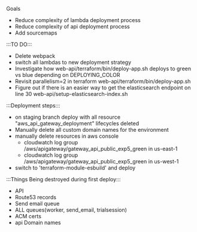 Goals
- Reduce complexity of lambda deployment process
- Reduce complexity of api deployment process
- Add sourcemaps

:::TO DO:::
- Delete webpack
- switch all lambdas to new deployment strategy
- Investigate how web-api/terraform/bin/deploy-app.sh deploys to green vs blue depending on DEPLOYING_COLOR
- Revisit parallelism=2 in terraform web-api/terraform/bin/deploy-app.sh
- Figure out if there is an easier way to get the elasticsearch endpoint on line 30 web-api/setup-elasticsearch-index.sh

:::Deployment steps:::
- on staging branch deploy with all resource "aws_api_gateway_deployment" lifecycles deleted
- Manually delete all custom domain names for the environment
- manually delete resources in aws console
  - cloudwatch log group /aws/apigateway/gateway_api_public_exp5_green in us-east-1
  - cloudwatch log group /aws/apigateway/gateway_api_public_exp5_green in us-west-1
- switch to 'terraform-module-esbuild' and deploy





:::Things Being destroyed during first deploy:::
- API
- Route53 records
- Send email queue
- ALL queues(worker, send_email, trialsession)
- ACM certs
- api Domain names
